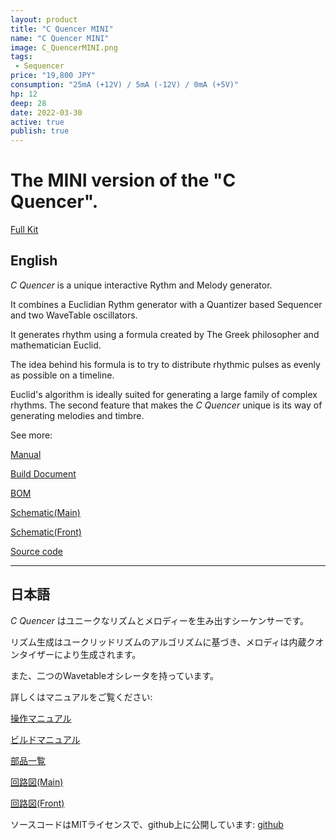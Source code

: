 ```yaml
---
layout: product
title: "C Quencer MINI"
name: "C Quencer MINI"
image: C_QuencerMINI.png
tags:
 - Sequencer
price: "19,800 JPY"
consumption: "25mA (+12V) / 5mA (-12V) / 0mA (+5V)"
hp: 12
deep: 28
date: 2022-03-30
active: true
publish: true
---
```


# The MINI version of the "C Quencer".

[Full Kit](https://centrevillage.stores.jp/items/624411af2b2d3d5bd220cf63)

## English

*C Quencer* is a unique interactive Rythm and Melody generator.

 It combines a Euclidian Rythm
generator with a Quantizer based Sequencer and two WaveTable oscillators.

It generates rhythm using a formula created by The Greek philosopher and mathematician Euclid.

 The
idea behind his formula is to try to distribute rhythmic pulses as evenly as possible on a timeline.

Euclid's algorithm is ideally suited for generating a large family of complex rhythms.
The second feature that makes the *C Quencer* unique is its way of generating melodies and timbre.

See more:

[Manual](https://drive.google.com/file/d/1PbINYRG8AjUML1afg6QGoEZxlJ-1_oPO/view?usp=sharing)

[Build Document](
https://docs.google.com/document/d/16xulsCy5wDDI6SnGMwVo65jZKX4Gvp93J_emYwCth8Q/edit?usp=sharing)

[BOM](https://docs.google.com/spreadsheets/d/1iXNqv3_esQ3SRRWYTJ_zVEqRVpExhLK6IRE1VU2702E/edit?usp=sharing)

[Schematic(Main)](https://drive.google.com/file/d/1bdb39FzP-rm-1SuKwxfVos0NHNUyXsMt/view?usp=sharing)

[Schematic(Front)](https://drive.google.com/file/d/1JKyVwaoop_mbab8DDsnydb_oso5JGxA7/view?usp=sharing)

[Source code](https://github.com/centrevillage/C_Quencer)

---

## 日本語

*C Quencer* はユニークなリズムとメロディーを生み出すシーケンサーです。

リズム生成はユークリッドリズムのアルゴリズムに基づき、メロディは内蔵クオンタイザーにより生成されます。

また、二つのWavetableオシレータを持っています。

詳しくはマニュアルをご覧ください: 

[操作マニュアル](https://github.com/centrevillage/C_Quencer/raw/master/doc/C_Quencer_ver1.0_Manual_JP.pdf)

[ビルドマニュアル](https://docs.google.com/document/d/1szKdW-v0Hog82IEvaehRI0JZ5sUI4eQH68K5i-dXt2c/edit?usp=sharing)

[部品一覧](https://docs.google.com/spreadsheets/d/1iXNqv3_esQ3SRRWYTJ_zVEqRVpExhLK6IRE1VU2702E/edit?usp=sharing)

[回路図(Main)](https://drive.google.com/file/d/1bdb39FzP-rm-1SuKwxfVos0NHNUyXsMt/view?usp=sharing)

[回路図(Front)](https://drive.google.com/file/d/1JKyVwaoop_mbab8DDsnydb_oso5JGxA7/view?usp=sharing)


ソースコードはMITライセンスで、github上に公開しています: [github](https://github.com/centrevillage/C_Quencer)
